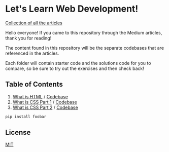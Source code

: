 # Let's Learn Web Development!

[Collection of all the articles](https://medium.com/@juhuyoon)

Hello everyone! If you came to this repository through the Medium articles, thank you for reading!

The content found in this repository will be the separate codebases that are referenced in the articles.

Each folder will contain starter code and the solutions code for you to compare, so be sure to try out the exercises and then check back!

## Table of Contents

1. [What is HTML](https://medium.com/@juhuyoon/lets-learn-wd-part-2-what-is-html-and-the-dom-d1ef8275808b) / [Codebase](https://github.com/juhuyoon/Web_Development_Tutorial/tree/master/HTML_Only)
2. [What is CSS Part 1](https://medium.com/swlh/lets-learn-wd-part-3-1-what-is-css-f778e8fb4bd5) / [Codebase](https://github.com/juhuyoon/Web_Development_Tutorial/tree/master/CSS_Only_Part_1)
3. [What is CSS Part 2](https://medium.com/@juhuyoon/lets-learn-wd-part-3-2-what-is-the-css-box-model-ec0f066b17e8) / [Codebase](https://github.com/juhuyoon/Web_Development_Tutorial/tree/master/CSS_Only_Part_2)

```bash
pip install foobar
```

## License

[MIT](https://choosealicense.com/licenses/mit/)
